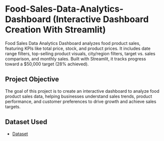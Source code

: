 # Food-Sales-Data-Analytics-Dashboard (Interactive Dashboard Creation With Streamlit)
Food Sales Data Analytics Dashboard analyzes food product sales, featuring KPIs like total price, stock, and product prices. It includes date range filters, top-selling product visuals, city/region filters, target vs. sales comparison, and monthly sales. Built with Streamlit, it tracks progress toward a $50,000 target (28% achieved).

## Project Objective
The goal of this project is to create an interactive dashboard to analyze food product sales data, helping businesses understand sales trends, product performance, and customer preferences to drive growth and achieve sales targets.

## Dataset Used
- <a href="https://github.com/Khairunsa/Food-Sales-Dashboard/blob/main/foodsales.xlsx">Dataset</a>
